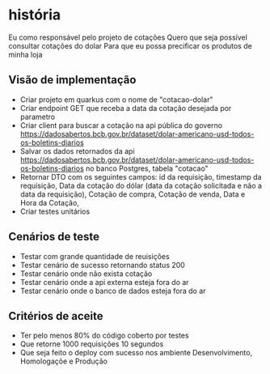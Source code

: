 # história

Eu como responsável pelo projeto de cotações
Quero que seja possível consultar cotações do dolar
Para que eu possa precificar os produtos de minha loja


## Visão de implementação

- Criar projeto em quarkus com o nome de "cotacao-dolar"
- Criar endpoint GET que receba a data da cotação desejada por parametro
- Criar client para buscar a cotação na api pública do governo https://dadosabertos.bcb.gov.br/dataset/dolar-americano-usd-todos-os-boletins-diarios
- Salvar os dados retornados da api https://dadosabertos.bcb.gov.br/dataset/dolar-americano-usd-todos-os-boletins-diarios no banco Postgres, tabela "cotacao"
- Retornar DTO com os seguintes campos:
    id da requisição,
    timestamp da requisição,
    Data da cotação do dólar (data da cotação solicitada e não a data da requisição),
    Cotação de compra,
    Cotação de venda,
    Data e Hora da Cotação,
- Criar testes unitários


## Cenários de teste
- Testar com grande quantidade de reuisições
- Testar cenário de sucesso retornando status 200
- Testar cenário onde não exista cotação
- Testar cenário onde a api externa esteja fora do ar
- Testar cenário onde o banco de dados esteja fora do ar


## Critérios de aceite

- Ter pelo menos 80% do código coberto por testes
- Que retorne 1000 requisições 10 segundos
- Que seja feito o deploy com sucesso nos ambiente Desenvolvimento, Homologaçõe e Produção


